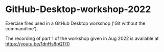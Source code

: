 # GitHub-Desktop-workshop-2022

Exercise files used in a GitHub Desktop workshop ('Git without the commandline').

The recording of part 1 of the workshop given in Aug 2022 is available at https://youtu.be/1dnHs8pQTf0

